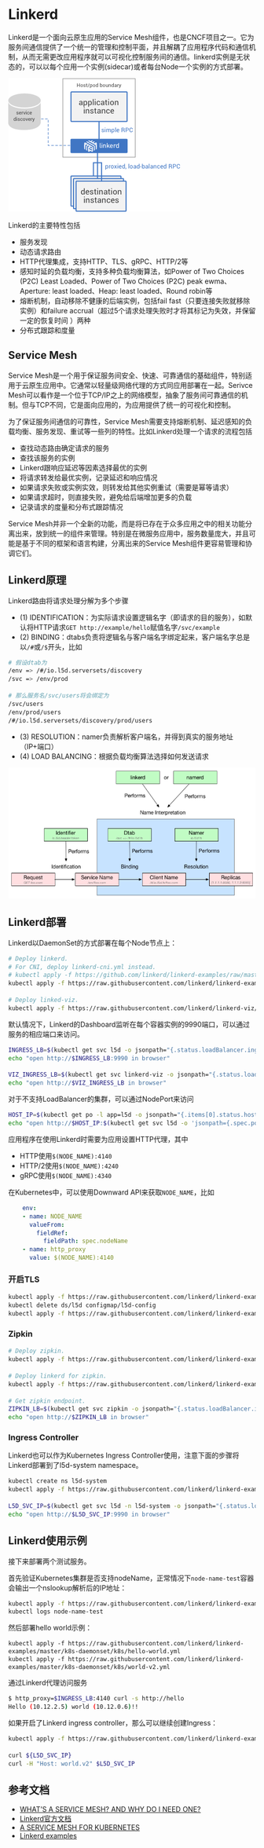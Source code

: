 # Linkerd

Linkerd是一个面向云原生应用的Service Mesh组件，也是CNCF项目之一。它为服务间通信提供了一个统一的管理和控制平面，并且解耦了应用程序代码和通信机制，从而无需更改应用程序就可以可视化控制服务间的通信。linkerd实例是无状态的，可以以每个应用一个实例(sidecar)或者每台Node一个实例的方式部署。

![](images/linkerd.png)

Linkerd的主要特性包括

- 服务发现
- 动态请求路由
- HTTP代理集成，支持HTTP、TLS、gRPC、HTTP/2等
- 感知时延的负载均衡，支持多种负载均衡算法，如Power of Two Choices (P2C) Least Loaded、Power of Two Choices (P2C) peak ewma、Aperture: least loaded、Heap: least loaded、Round robin等
- 熔断机制，自动移除不健康的后端实例，包括fail fast（只要连接失败就移除实例）和failure accrual（超过5个请求处理失败时才将其标记为失效，并保留一定的恢复时间 ）两种
- 分布式跟踪和度量

## Service Mesh

Service Mesh是一个用于保证服务间安全、快速、可靠通信的基础组件，特别适用于云原生应用中。它通常以轻量级网络代理的方式同应用部署在一起。Serivce Mesh可以看作是一个位于TCP/IP之上的网络模型，抽象了服务间可靠通信的机制。但与TCP不同，它是面向应用的，为应用提供了统一的可视化和控制。

为了保证服务间通信的可靠性，Service Mesh需要支持熔断机制、延迟感知的负载均衡、服务发现、重试等一些列的特性。比如Linkerd处理一个请求的流程包括

- 查找动态路由确定请求的服务
- 查找该服务的实例
- Linkerd跟响应延迟等因素选择最优的实例
- 将请求转发给最优实例，记录延迟和响应情况
- 如果请求失败或实例实效，则转发给其他实例重试（需要是幂等请求）
- 如果请求超时，则直接失败，避免给后端增加更多的负载
- 记录请求的度量和分布式跟踪情况

Service Mesh并非一个全新的功能，而是将已存在于众多应用之中的相关功能分离出来，放到统一的组件来管理。特别是在微服务应用中，服务数量庞大，并且可能是基于不同的框架和语言构建，分离出来的Service Mesh组件更容易管理和协调它们。

## Linkerd原理

Linkerd路由将请求处理分解为多个步骤

- (1) IDENTIFICATION：为实际请求设置逻辑名字（即请求的目的服务），如默认将HTTP请求`GET http://example/hello`赋值名字`/svc/example`
- (2) BINDING：dtabs负责将逻辑名与客户端名字绑定起来，客户端名字总是以`/#`或`/$`开头，比如
```sh
# 假设dtab为
/env => /#/io.l5d.serversets/discovery
/svc => /env/prod

# 那么服务名/svc/users将会绑定为
/svc/users
/env/prod/users
/#/io.l5d.serversets/discovery/prod/users
```
- (3) RESOLUTION：namer负责解析客户端名，并得到真实的服务地址（IP+端口）
- (4) LOAD BALANCING：根据负载均衡算法选择如何发送请求

![](images/linkerd-routing.png)

## Linkerd部署

Linkerd以DaemonSet的方式部署在每个Node节点上：

```sh
# Deploy linkerd.
# For CNI, deploy linkerd-cni.yml instead.
# kubectl apply -f https://github.com/linkerd/linkerd-examples/raw/master/k8s-daemonset/k8s/linkerd-cni.yml
kubectl apply -f https://raw.githubusercontent.com/linkerd/linkerd-examples/master/k8s-daemonset/k8s/linkerd.yml

# Deploy linked-viz.
kubectl apply -f https://raw.githubusercontent.com/linkerd/linkerd-viz/master/k8s/linkerd-viz.yml
```

默认情况下，Linkerd的Dashboard监听在每个容器实例的9990端口，可以通过服务的相应端口来访问。

```sh
INGRESS_LB=$(kubectl get svc l5d -o jsonpath="{.status.loadBalancer.ingress[0].*}")
echo "open http://$INGRESS_LB:9990 in browser"

VIZ_INGRESS_LB=$(kubectl get svc linkerd-viz -o jsonpath="{.status.loadBalancer.ingress[0].*}")
echo "open http://$VIZ_INGRESS_LB in browser"
```

对于不支持LoadBalancer的集群，可以通过NodePort来访问

```sh
HOST_IP=$(kubectl get po -l app=l5d -o jsonpath="{.items[0].status.hostIP}")
echo "open http://$HOST_IP:$(kubectl get svc l5d -o 'jsonpath={.spec.ports[2].nodePort}') in browser"
```

应用程序在使用Linkerd时需要为应用设置HTTP代理，其中

- HTTP使用`$(NODE_NAME):4140`
- HTTP/2使用`$(NODE_NAME):4240`
- gRPC使用`$(NODE_NAME):4340`

在Kubernetes中，可以使用Downward API来获取`NODE_NAME`，比如

```yaml
    env:
    - name: NODE_NAME
      valueFrom:
        fieldRef:
          fieldPath: spec.nodeName
    - name: http_proxy
      value: $(NODE_NAME):4140
```

### 开启TLS

```sh
kubectl apply -f https://raw.githubusercontent.com/linkerd/linkerd-examples/master/k8s-daemonset/k8s/certificates.yml
kubectl delete ds/l5d configmap/l5d-config
kubectl apply -f https://raw.githubusercontent.com/linkerd/linkerd-examples/master/k8s-daemonset/k8s/linkerd-tls.yml
```

### Zipkin

```sh
# Deploy zipkin.
kubectl apply -f https://raw.githubusercontent.com/linkerd/linkerd-examples/master/k8s-daemonset/k8s/zipkin.yml

# Deploy linkerd for zipkin.
kubectl apply -f https://raw.githubusercontent.com/linkerd/linkerd-examples/master/k8s-daemonset/k8s/linkerd-zipkin.yml

# Get zipkin endpoint.
ZIPKIN_LB=$(kubectl get svc zipkin -o jsonpath="{.status.loadBalancer.ingress[0].*}")
echo "open http://$ZIPKIN_LB in browser"
```

### Ingress Controller

Linkerd也可以作为Kubernetes Ingress Controller使用，注意下面的步骤将Linkerd部署到了l5d-system namespace。

```sh
kubectl create ns l5d-system
kubectl apply -f https://raw.githubusercontent.com/linkerd/linkerd-examples/master/k8s-daemonset/k8s/linkerd-ingress-controller.yml -n l5d-system

L5D_SVC_IP=$(kubectl get svc l5d -n l5d-system -o jsonpath="{.status.loadBalancer.ingress[0].*}")
echo "open http://$L5D_SVC_IP:9990 in browser"
```

## Linkerd使用示例

接下来部署两个测试服务。

首先验证Kubernetes集群是否支持nodeName，正常情况下`node-name-test`容器会输出一个nslookup解析后的IP地址：

```sh
kubectl apply -f https://raw.githubusercontent.com/linkerd/linkerd-examples/master/k8s-daemonset/k8s/node-name-test.yml
kubectl logs node-name-test
```

然后部署hello world示例：

```
kubectl apply -f https://raw.githubusercontent.com/linkerd/linkerd-examples/master/k8s-daemonset/k8s/hello-world.yml
kubectl apply -f https://raw.githubusercontent.com/linkerd/linkerd-examples/master/k8s-daemonset/k8s/world-v2.yml
```

通过Linkerd代理访问服务

```sh
$ http_proxy=$INGRESS_LB:4140 curl -s http://hello
Hello (10.12.2.5) world (10.12.0.6)!!
```

如果开启了Linkerd ingress controller，那么可以继续创建Ingress：

```sh
kubectl apply -f https://raw.githubusercontent.com/linkerd/linkerd-examples/master/k8s-daemonset/k8s/hello-world-ingress.yml

curl ${L5D_SVC_IP}
curl -H "Host: world.v2" $L5D_SVC_IP
```

## 参考文档

- [WHAT’S A SERVICE MESH? AND WHY DO I NEED ONE?](https://buoyant.io/2017/04/25/whats-a-service-mesh-and-why-do-i-need-one/)
- [Linkerd官方文档](https://linkerd.io/documentation/)
- [A SERVICE MESH FOR KUBERNETES](https://buoyant.io/2016/10/04/a-service-mesh-for-kubernetes-part-i-top-line-service-metrics/)
- [Linkerd examples](https://github.com/linkerd/linkerd-examples)

